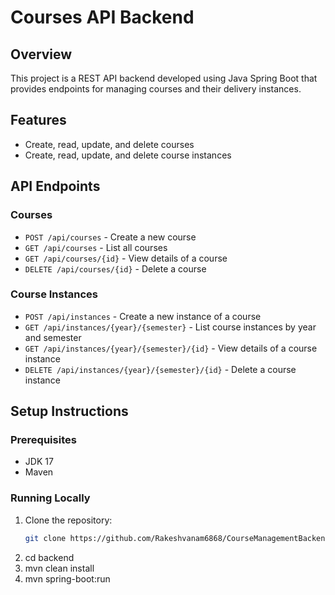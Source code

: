 # Courses API Backend

## Overview
This project is a REST API backend developed using Java Spring Boot that provides endpoints for managing courses and their delivery instances.

## Features
- Create, read, update, and delete courses
- Create, read, update, and delete course instances

## API Endpoints

### Courses
- `POST /api/courses` - Create a new course
- `GET /api/courses` - List all courses
- `GET /api/courses/{id}` - View details of a course
- `DELETE /api/courses/{id}` - Delete a course

### Course Instances
- `POST /api/instances` - Create a new instance of a course
- `GET /api/instances/{year}/{semester}` - List course instances by year and semester
- `GET /api/instances/{year}/{semester}/{id}` - View details of a course instance
- `DELETE /api/instances/{year}/{semester}/{id}` - Delete a course instance

## Setup Instructions

### Prerequisites
- JDK 17
- Maven

### Running Locally
1. Clone the repository:
   ```bash
   git clone https://github.com/Rakeshvanam6868/CourseManagementBackend.git
2. cd backend
3. mvn clean install
4. mvn spring-boot:run



